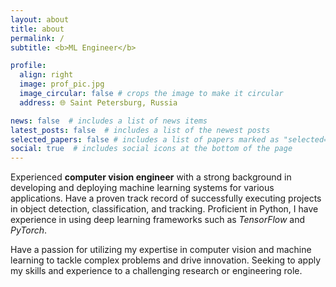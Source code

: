 ```yaml
---
layout: about
title: about
permalink: /
subtitle: <b>ML Engineer</b>

profile:
  align: right
  image: prof_pic.jpg
  image_circular: false # crops the image to make it circular
  address: 🌐 Saint Petersburg, Russia

news: false  # includes a list of news items
latest_posts: false  # includes a list of the newest posts
selected_papers: false # includes a list of papers marked as "selected={true}"
social: true  # includes social icons at the bottom of the page
---
```


Experienced **computer vision engineer** with a strong background in developing and deploying machine
learning systems for various applications. Have a proven track record of successfully executing projects
in object detection, classification, and tracking. Proficient in Python, I have experience in using deep
learning frameworks such as _TensorFlow_ and _PyTorch_. 

Have a passion for utilizing my expertise in computer vision and machine learning to tackle complex problems and drive innovation. Seeking to apply my skills and experience to a challenging research  or engineering role.
